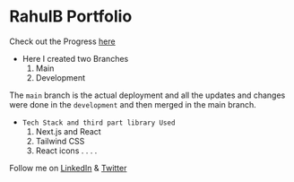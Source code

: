 # **RahulB Portfolio**

Check out the Progress [here](https://rahulb-portfolio.vercel.app/)

* Here I created two Branches
  1. Main
  2. Development

The `main` branch is the actual deployment and all the updates and changes were done in the `development` and then merged in the main branch. 

* `Tech Stack and third part library Used`
  1. Next.js and React
  2. Tailwind CSS
  3. React icons
. . . .

Follow me on [LinkedIn](https://linkedin.com/in/RahulB001) & [ Twitter ](https://twitter.com/Twts_RahulB)
 
